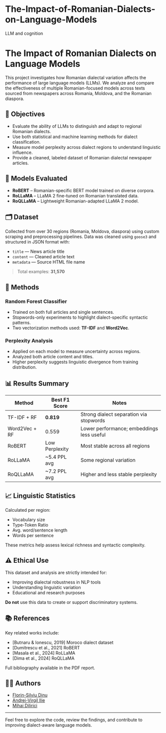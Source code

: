 # The-Impact-of-Romanian-Dialects-on-Language-Models
LLM and cognition

# The Impact of Romanian Dialects on Language Models

This project investigates how Romanian dialectal variation affects the performance of large language models (LLMs). We analyze and compare the effectiveness of multiple Romanian-focused models across texts sourced from newspapers across Romania, Moldova, and the Romanian diaspora.

## 📌 Objectives

- Evaluate the ability of LLMs to distinguish and adapt to regional Romanian dialects.
- Use both statistical and machine learning methods for dialect classification.
- Measure model perplexity across dialect regions to understand linguistic influence.
- Provide a cleaned, labeled dataset of Romanian dialectal newspaper articles.

## 🧠 Models Evaluated

- **RoBERT** – Romanian-specific BERT model trained on diverse corpora.
- **RoLLaMA** – LLaMA 2 fine-tuned on Romanian translated data.
- **RoQLLaMA** – Lightweight Romanian-adapted LLaMA 2 model.

## 🗂️ Dataset

Collected from over 30 regions (Romania, Moldova, diaspora) using custom scraping and preprocessing pipelines. Data was cleaned using `goose3` and structured in JSON format with:

- `title` — News article title
- `content` — Cleaned article text
- `metadata` — Source HTML file name

> Total examples: **31,570**

## 🧪 Methods

### Random Forest Classifier
- Trained on both full articles and single sentences.
- Stopwords-only experiments to highlight dialect-specific syntactic patterns.
- Two vectorization methods used: **TF-IDF** and **Word2Vec**.

### Perplexity Analysis
- Applied on each model to measure uncertainty across regions.
- Analyzed both article content and titles.
- Higher perplexity suggests linguistic divergence from training distribution.

## 📊 Results Summary

| Method         | Best F1 Score | Notes                                      |
|----------------|---------------|--------------------------------------------|
| TF-IDF + RF    | **0.819**     | Strong dialect separation via stopwords    |
| Word2Vec + RF  | 0.559         | Lower performance; embeddings less useful  |
| RoBERT         | Low Perplexity| Most stable across all regions             |
| RoLLaMA        | ~5.4 PPL avg  | Some regional variation                    |
| RoQLLaMA       | ~7.2 PPL avg  | Higher and less stable perplexity          |

## 📈 Linguistic Statistics

Calculated per region:
- Vocabulary size
- Type-Token Ratio
- Avg. word/sentence length
- Words per sentence

These metrics help assess lexical richness and syntactic complexity.

## ⚠️ Ethical Use

This dataset and analysis are strictly intended for:
- Improving dialectal robustness in NLP tools
- Understanding linguistic variation
- Educational and research purposes

**Do not** use this data to create or support discriminatory systems.

## 📚 References

Key related works include:
- [Butnaru & Ionescu, 2019] Moroco dialect dataset
- [Dumitrescu et al., 2021] RoBERT
- [Masala et al., 2024] RoLLaMA
- [Dima et al., 2024] RoQLLaMA

Full bibliography available in the PDF report.

## 👨‍💻 Authors

- [Florin-Silviu Dinu](mailto:florin-silviu.dinu@s.unibuc.ro)
- [Andrei-Virgil Ilie](mailto:andrei-virgil.ilie@s.unibuc.ro)
- [Mihai Dilirici](mailto:mihai.dilirici@s.unibuc.ro)

---

Feel free to explore the code, review the findings, and contribute to improving dialect-aware language models.
